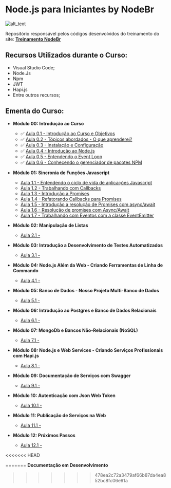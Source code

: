 # Node.js para Iniciantes by NodeBr

![alt_text](https://i.imgsafe.org/42/42ffeb4e53.png)

Repositório responsável pelos códigos desenvolvidos do treinamento do site: **[Treinamento NodeBr](https://treinamento.nodebr.org/)**

## Recursos Utilizados durante o Curso:

- Visual Studio Code;
- Node.Js
- Npm
- JWT
- Hapi.js
- Entre outros recursos;

## Ementa do Curso:

- **Módulo 00: Introdução ao Curso**
    * :white_check_mark: [Aula 0.1 - Introdução ao Curso e Objetivos]()
    * :white_check_mark: [Aula 0.2 - Tópicos abordados - O que aprenderei?]()
    * :white_check_mark: [Aula 0.3 - Instalação e Configuração]()
    * :white_check_mark: [Aula 0.4 - Introdução ao Node.js]()
    * :white_check_mark: [Aula 0.5 - Entendendo o Event Loop]()
    * :white_check_mark: [Aula 0.6 - Conhecendo o gerenciador de pacotes NPM]()

- **Módulo 01: Sincronia de Funções Javascript**
    * [Aula 1.1 - Entendendo o ciclo de vida de aplicações Javascript]()
    * [Aula 1.2 - Trabalhando com Callbacks]()
    * [Aula 1.3 - Introdução a Promises]()
    * [Aula 1.4 - Refatorando Callbacks para Promises]()
    * [Aula 1.5 - Introdução a resolução de Promises com async/await]()
    * [Aula 1.6 - Resolução de promises com Async/Await]()
    * [Aula 1.7 - Trabalhando com Eventos com a classe EventEmitter]()

- **Módulo 02: Manipulação de Listas**
    * [Aula 2.1 - ]()

- **Módulo 03: Introdução a Desenvolvimento de Testes Automatizados**
    * [Aula 3.1 - ]()

- **Módulo 04: Node.js Além da Web - Criando Ferramentas de Linha de Commando**
    * [Aula 4.1 - ]()

- **Módulo 05: Banco de Dados - Nosso Projeto Multi-Banco de Dados**
    * [Aula 5.1 - ]()

- **Módulo 06: Introdução ao Postgres e Banco de Dados Relacionais**
    * [Aula 6.1 - ]()

- **Módulo 07: MongoDb e Bancos Não-Relacionais (NoSQL)**
    * [Aula 7.1 - ]()

- **Módulo 08: Node.js e Web Services - Criando Serviços Profissionais com Hapi.js**
    * [Aula 8.1 - ]()

- **Módulo 09: Documentação de Serviços com Swagger**
    * [Aula 9.1 - ]()

- **Módulo 10: Autenticação com Json Web Token**
    * [Aula 10.1 - ]()

- **Módulo 11: Publicação de Serviços na Web**
    * [Aula 11.1 - ]()

- **Módulo 12: Próximos Passos**
    * [Aula 12.1 - ]()



<<<<<<< HEAD


=======
**Documentação em Desenvolvimento**
>>>>>>> 478ea2c72a3479af66b87da4ea852bc8fc06e91a

